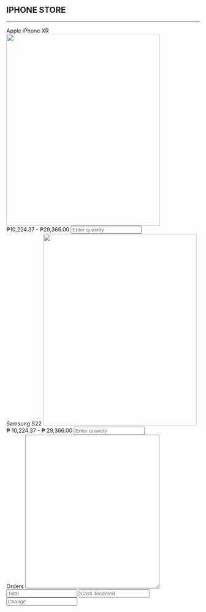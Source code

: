 </head>
 <body>
<div class="container">
<div class="row">
<div class="col-12 text-center">
<h2>IPHONE STORE</h2>
<hr class="hr" />
</div>
</div>
<div class="row">
<div class="col-4 text-center">
<label id="product1"> Apple iPhone XR </label>
<img src="uploaded_c48f0ff4ab0930d1340e3fcfd3138eb4.jpeg" style="width: 400px;height:500px;" class="img-thumbnail"/><br>
<label for="product1" id="price1">₱10,224.37 - ₱29,366.00</label>
<input type="number" class="form-control" id="qty1" placeholder="Enter quantity"/><br>
</div>
<div class="col-4 text-center">
<label id="product2"> Samsung S22</label>
<img src="images/s22.png" style="width: 400px;height:500px;" class="img-thumbnail"/><br>
<label for="product2" id="price2">₱ 10,224.37 - ₱ 29,366.00</label>
<input type="number" class="form-control" id="qty2" placeholder="Enter quantity"/><br>
</div>
<div class="col-4">
<label for="carts"> Orders </label<br>
<textarea class="form-control" rows="29" id="carts" cols="200" readonly style="width:350px;height: 400;font-size: 12px;"> </textarea>
<input type="text" class="form-control border-0" id="total" readonly placeholder="Total"/> <input type="number" class="form-control" id="cash" placeholder="Cash Tendered"/>
<input type="text" class="form-control border-0" id="change" readonly placeholder="Change"/>
</div>
</div>
</div>
<script src="app.js"></script>
</body>
